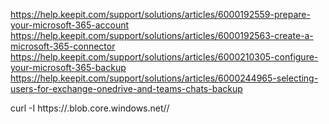 https://help.keepit.com/support/solutions/articles/6000192559-prepare-your-microsoft-365-account
https://help.keepit.com/support/solutions/articles/6000192563-create-a-microsoft-365-connector
https://help.keepit.com/support/solutions/articles/6000210305-configure-your-microsoft-365-backup
https://help.keepit.com/support/solutions/articles/6000244965-selecting-users-for-exchange-onedrive-and-teams-chats-backup



curl -I https://<storage-account-name>.blob.core.windows.net/<container-name>/<blob-name>
